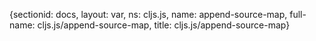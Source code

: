 {sectionid: docs, layout: var, ns: cljs.js, name: append-source-map, full-name: cljs.js/append-source-map,
  title: cljs.js/append-source-map}
